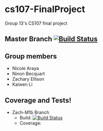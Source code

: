 # cs107-FinalProject
Group 13's CS107 final project
## Master Branch [![Build Status](https://travis-ci.com/mountain-bay/cs107-FinalProject.svg?token=KvF9vGPRmMyHwtXxqRfN&branch=master)](https://travis-ci.com/mountain-bay/cs107-FinalProject)

## Group members
- Nicole Araya
- Ninon Becquart
- Zachary Ellison
- Kaiwen Li

## Coverage and Tests! 
 - Zach-M1b Branch
    - Build: [![Build Status](https://travis-ci.com/mountain-bay/cs107-FinalProject.svg?token=KvF9vGPRmMyHwtXxqRfN&branch=Zach-M1b)](https://travis-ci.com/mountain-bay/cs107-FinalProject)
    - Coverage:  
